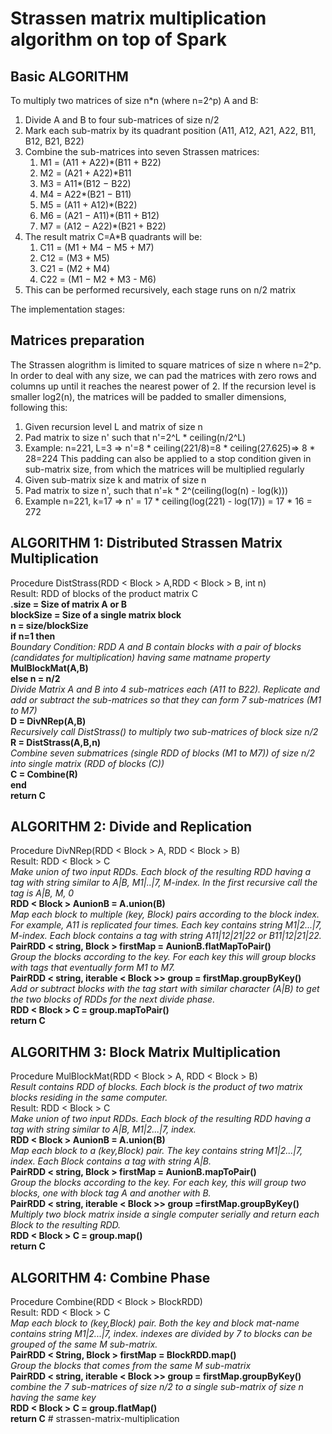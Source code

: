 # Strassen matrix multiplication algorithm on top of Spark

Basic ALGORITHM
---
To multiply two matrices of size n*n (where n=2^p) A and B:

1. Divide A and B to four sub-matrices of size n/2
2. Mark each sub-matrix by its quadrant position (A11, A12, A21, A22, B11, B12, B21, B22)
3. Combine the sub-matrices into seven Strassen matrices:
    1. M1 = (A11 + A22)*(B11 + B22)
    2. M2 = (A21 + A22)*B11
    3. M3 = A11*(B12 − B22)
    4. M4 = A22*(B21 − B11)
    5. M5 = (A11 + A12)*(B22)
    6. M6 = (A21 − A11)*(B11 + B12)
    7. M7 = (A12 − A22)*(B21 + B22)
4. The result matrix C=A*B quadrants will be:
   1. C11 = (M1 + M4 − M5 + M7)
   2. C12 = (M3 + M5)
   3. C21 = (M2 + M4)
   4. C22 = (M1 − M2 + M3 - M6)
5. This can be performed recursively, each stage runs on n/2 matrix


The implementation stages:

Matrices preparation  
---
The Strassen alogrithm is limited to square matrices of size n where n=2^p. In order to deal with any size,
we can pad the matrices with zero rows and columns up until it reaches the nearest power of 2. 
If the recursion level is smaller log2(n), the matrices will be padded to smaller dimensions, following this:
1. Given recursion level L and matrix of size n
2. Pad matrix to size n' such that n'=2^L * ceiling(n/2^L)
3. Example: n=221, L=3 => n'=8 * ceiling(221/8)=8 * ceiling(27.625)=> 8 * 28=224
This padding can also be applied to a stop condition given in sub-matrix size, from which the matrices will be multiplied regularly
1. Given sub-matrix size k and matrix of size n
2. Pad matrix to size n', such that n'=k * 2^(ceiling(log(n) - log(k))) 
3. Example n=221, k=17 => n' = 17 * ceiling(log(221) - log(17)) = 17 * 16 = 272

ALGORITHM 1: Distributed Strassen Matrix Multiplication  
---
Procedure DistStrass(RDD < Block > A,RDD < Block > B, int n)  
Result: RDD of blocks of the product matrix C  
**.size = Size of matrix A or B  
blockSize = Size of a single matrix block  
n = size/blockSize   
if n=1 then**  
*Boundary Condition: RDD A and B
contain blocks with a pair of blocks
(candidates for multiplication)
having same matname property*  
**MulBlockMat(A,B)  
else n = n/2**  
*Divide Matrix A and B into 4
sub-matrices each (A11 to B22).
Replicate and add or subtract the
sub-matrices so that they can form 7
sub-matrices (M1 to M7)*  
**D = DivNRep(A,B)**  
*Recursively call DistStrass() to
multiply two sub-matrices of block
size n/2*  
**R = DistStrass(A,B,n)**  
*Combine seven submatrices (single RDD of blocks (M1 to M7)) of size n/2
into
single matrix (RDD of blocks (C))*  
**C = Combine(R)  
end  
return C**  

ALGORITHM 2: Divide and Replication  
---
Procedure DivNRep(RDD < Block > A, RDD < Block > B)  
Result: RDD < Block > C  
*Make union of two input RDDs. Each block
of the resulting RDD having a tag with
string similar to A|B, M1|..|7, M-index.
In the first recursive call the tag is
A|B, M, 0*  
**RDD < Block > AunionB = A.union(B)**  
*Map each block to multiple (key, Block)
pairs according to the block index. For
example, A11 is replicated four times.
Each key contains string M1|2...|7,
M-index. Each block contains a tag with
string A11|12|21|22 or B11|12|21|22.*  
**PairRDD < string, Block > firstMap = AunionB.flatMapToPair()**  
*Group the blocks according to the key.
For each key this will group blocks with
tags that eventually form M1 to M7.*  
**PairRDD < string, iterable < Block >> group = firstMap.groupByKey()**  
*Add or subtract blocks with the tag
start with similar character (A|B) to get
the two blocks of RDDs for the next
divide phase.*  
**RDD < Block > C = group.mapToPair()  
return C**  

ALGORITHM 3: Block Matrix Multiplication  
---
Procedure MulBlockMat(RDD < Block > A, RDD < Block > B)  
*Result contains RDD of blocks. Each
block is the product of two matrix
blocks residing in the same computer.*  
Result: RDD < Block > C  
*Make union of two input RDDs. Each block
of the resulting RDD having a tag with
string similar to A|B, M1|2...|7, index.*  
**RDD < Block > AunionB = A.union(B)**  
*Map each block to a (key,Block) pair.
The key contains string M1|2...|7, index.
Each Block contains a tag with string
A|B.*   
**PairRDD < string, Block > firstMap = AunionB.mapToPair()**  
*Group the blocks according to the key.
For each key, this will group two
blocks, one with block tag A and another
with B.*  
**PairRDD < string, iterable < Block >> group =firstMap.groupByKey()**  
*Multiply two block matrix inside a
single computer serially and return each
Block to the resulting RDD.*  
**RDD < Block > C = group.map()  
return C**  

ALGORITHM 4: Combine Phase  
---
Procedure Combine(RDD < Block > BlockRDD)  
Result: RDD < Block > C  
*Map each block to (key,Block) pair. Both
the key and block mat-name contains
string M1|2...|7, index. indexes are divided
by 7 to blocks can be grouped of the
same M sub-matrix.*  
**PairRDD < String, Block > firstMap = BlockRDD.map()**  
*Group the blocks that comes from the
same M sub-matrix*  
**PairRDD < string, iterable < Block >> group = firstMap.groupByKey()**  
*combine the 7 sub-matrices of size n/2
to a single sub-matrix of size n having
the same key*  
**RDD < Block > C = group.flatMap()  
return C**  # strassen-matrix-multiplication
